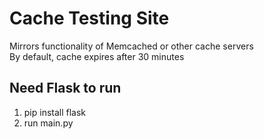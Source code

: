 # Cache Testing Site

Mirrors functionality of Memcached or other cache servers\
By default, cache expires after 30 minutes 

## Need Flask to run

1. pip install flask
2. run main.py

